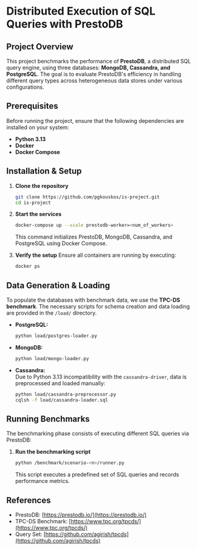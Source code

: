 # Distributed Execution of SQL Queries with PrestoDB

## Project Overview
This project benchmarks the performance of **PrestoDB**, a distributed SQL query engine, using three databases: **MongoDB, Cassandra, and PostgreSQL**. The goal is to evaluate PrestoDB's efficiency in handling different query types across heterogeneous data stores under various configurations.

## Prerequisites
Before running the project, ensure that the following dependencies are installed on your system:

- **Python 3.13**
- **Docker**
- **Docker Compose**

## Installation & Setup
1. **Clone the repository**
   ```bash
   git clone https://github.com/pgkouskos/is-project.git
   cd is-project
   ```
2. **Start the services**
   ```bash
   docker-compose up --scale prestodb-worker=<num_of_workers>
   ```
   This command initializes PrestoDB, MongoDB, Cassandra, and PostgreSQL using Docker Compose.

3. **Verify the setup**
   Ensure all containers are running by executing:
   ```bash
   docker ps
   ```

## Data Generation & Loading
To populate the databases with benchmark data, we use the **TPC-DS benchmark**. The necessary scripts for schema creation and data loading are provided in the `/load/` directory.

- **PostgreSQL:**  
  ```bash
  python load/postgres-loader.py
  ```
- **MongoDB:**  
  ```bash
  python load/mongo-loader.py
  ```
- **Cassandra:**  
  Due to Python 3.13 incompatibility with the `cassandra-driver`, data is preprocessed and loaded manually:
  ```bash
  python load/cassandra-preprocessor.py
  cqlsh -f load/cassandra-loader.sql
  ```

## Running Benchmarks
The benchmarking phase consists of executing different SQL queries via PrestoDB:
1. **Run the benchmarking script**
   ```bash
   python /benchmark/scenario-<n>/runner.py
   ```
   This script executes a predefined set of SQL queries and records performance metrics.

## References
- PrestoDB: [https://prestodb.io/](https://prestodb.io/)
- TPC-DS Benchmark: [https://www.tpc.org/tpcds/](https://www.tpc.org/tpcds/)
- Query Set: [https://github.com/agirish/tpcds](https://github.com/agirish/tpcds)



